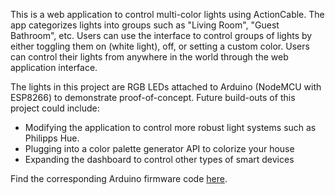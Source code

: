 This is a web application to control multi-color lights using ActionCable. The app categorizes lights into groups such as "Living Room", "Guest Bathroom", etc. Users can use the interface to control groups of lights by either toggling them on (white light), off, or setting a custom color. Users can control their lights from anywhere in the world through the web application interface. 

The lights in this project are RGB LEDs attached to Arduino (NodeMCU with ESP8266) to demonstrate proof-of-concept. Future build-outs of this project could include:
- Modifying the application to control more robust light systems such as Philipps Hue.
- Plugging into a color palette generator API to colorize your house
- Expanding the dashboard to control other types of smart devices

Find the corresponding Arduino firmware code [here](https://github.com/emikaijuin/arduino-nodemcu-led-control-using-action-cable-firmware). 
